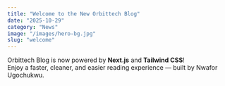 ```yaml
---
title: "Welcome to the New Orbittech Blog"
date: "2025-10-29"
category: "News"
image: "/images/hero-bg.jpg"
slug: "welcome"
---
```


Orbittech Blog is now powered by **Next.js** and **Tailwind CSS**!  
Enjoy a faster, cleaner, and easier reading experience — built by Nwafor Ugochukwu.

